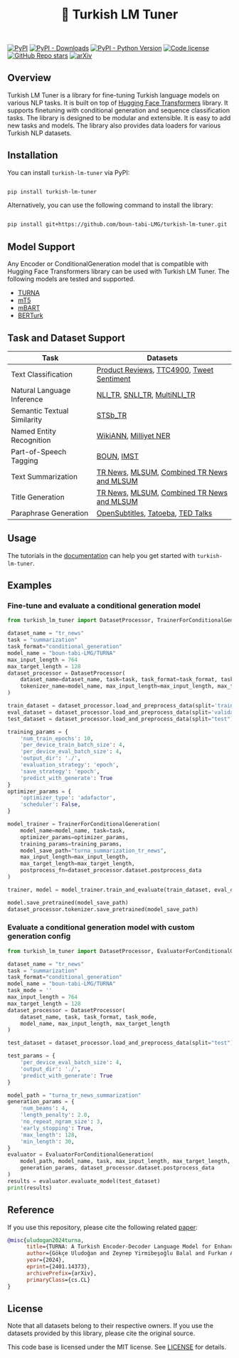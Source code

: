 <h1 align="center">  🦖 Turkish LM Tuner </h1>
<!--<h4 align="center"> Summary of project or library comes here. </h4>-->

</br>

[![PyPI](https://img.shields.io/pypi/v/turkish-lm-tuner)](https://pypi.org/project/turkish-lm-tuner/)
[![PyPI - Downloads](https://img.shields.io/pypi/dm/turkish-lm-tuner)](https://pypi.org/project/turkish-lm-tuner/)
[![PyPI - Python Version](https://img.shields.io/pypi/pyversions/turkish-lm-tuner)](https://pypi.org/project/turkish-lm-tuner/)
[![Code license](https://img.shields.io/badge/Code%20License-MIT-green.svg)](https://github.com/boun-tabi-LMG/blob/main/LICENSE)
[![GitHub Repo stars](https://img.shields.io/github/stars/boun-tabi-LMG/turkish-lm-tuner)](https://github.com/boun-tabi-LMG/turkish-lm-tuner/stargazers)
[![arXiv](https://img.shields.io/badge/arxiv-2401.14373-b31b1b.svg)](https://arxiv.org/abs/2401.14373)

## Overview

Turkish LM Tuner is a library for fine-tuning Turkish language models on various NLP tasks. It is built on top of [Hugging Face Transformers](https://github.com/huggingface/transformers) library. It supports finetuning with conditional generation and sequence classification tasks. The library is designed to be modular and extensible. It is easy to add new tasks and models. The library also provides data loaders for various Turkish NLP datasets.

## Installation

You can install `turkish-lm-tuner` via PyPI: 

```bash

pip install turkish-lm-tuner
```

Alternatively, you can use the following command to install the library:

```bash

pip install git+https://github.com/boun-tabi-LMG/turkish-lm-tuner.git
```

## Model Support

Any Encoder or ConditionalGeneration model that is compatible with Hugging Face Transformers library can be used with Turkish LM Tuner. The following models are tested and supported.

- [TURNA](https://arxiv.org/abs/2401.14373)
- [mT5](https://aclanthology.org/2021.naacl-main.41/)
- [mBART](https://aclanthology.org/2020.tacl-1.47/)
- [BERTurk](https://github.com/stefan-it/turkish-bert)

## Task and Dataset Support

| Task                           | Datasets                                                                                                 |
| ------------------------------ | --------------------------------------------------------------------------------------------------------                                                                                                             |
| Text Classification            | [Product Reviews](https://huggingface.co/datasets/turkish_product_reviews), [TTC4900](https://dx.doi.org/10.5505/pajes.2018.15931), [Tweet Sentiment](https://ieeexplore.ieee.org/document/8554037)                  |                                                                                                                                 |
| Natural Language Inference     | [NLI_TR](https://aclanthology.org/2020.emnlp-main.662/), [SNLI_TR](https://aclanthology.org/2020.emnlp-main.662/), [MultiNLI_TR](https://aclanthology.org/2020.emnlp-main.662/)                                      |
| Semantic Textual Similarity    | [STSb_TR](https://aclanthology.org/2021.gem-1.3/)                                                                                     |
| Named Entity Recognition       | [WikiANN](https://aclanthology.org/P19-1015/), [Milliyet NER](https://doi.org/10.1017/S135132490200284X)                                                          |
| Part-of-Speech Tagging         | [BOUN](https://universaldependencies.org/treebanks/tr_boun/index.html), [IMST](https://universaldependencies.org/treebanks/tr_imst/index.html)                                                                     |
| Text Summarization             | [TR News](https://doi.org/10.1007/s10579-021-09568-y), [MLSUM](https://aclanthology.org/2020.emnlp-main.647/), [Combined TR News and MLSUM](https://doi.org/10.1017/S1351324922000195)                        |
| Title Generation               | [TR News](https://doi.org/10.1007/s10579-021-09568-y), [MLSUM](https://aclanthology.org/2020.emnlp-main.647/), [Combined TR News and MLSUM](https://doi.org/10.1017/S1351324922000195)                        |
| Paraphrase Generation          | [OpenSubtitles](https://aclanthology.org/2022.icnlsp-1.14/), [Tatoeba](https://aclanthology.org/2022.icnlsp-1.14/), [TED Talks](https://aclanthology.org/2022.icnlsp-1.14/)                                 |


## Usage
The tutorials in the [documentation](docs/) can help you get started with `turkish-lm-tuner`.

## Examples

### Fine-tune and evaluate a conditional generation model

```python
from turkish_lm_tuner import DatasetProcessor, TrainerForConditionalGeneration

dataset_name = "tr_news"
task = "summarization"
task_format="conditional_generation"
model_name = "boun-tabi-LMG/TURNA"
max_input_length = 764
max_target_length = 128
dataset_processor = DatasetProcessor(
    dataset_name=dataset_name, task=task, task_format=task_format, task_mode='',
    tokenizer_name=model_name, max_input_length=max_input_length, max_target_length=max_target_length
)

train_dataset = dataset_processor.load_and_preprocess_data(split='train')
eval_dataset = dataset_processor.load_and_preprocess_data(split='validation')
test_dataset = dataset_processor.load_and_preprocess_data(split="test")

training_params = {
    'num_train_epochs': 10,
    'per_device_train_batch_size': 4,
    'per_device_eval_batch_size': 4,
    'output_dir': './', 
    'evaluation_strategy': 'epoch',
    'save_strategy': 'epoch',
    'predict_with_generate': True    
}
optimizer_params = {
    'optimizer_type': 'adafactor',
    'scheduler': False,
}

model_trainer = TrainerForConditionalGeneration(
    model_name=model_name, task=task,
    optimizer_params=optimizer_params,
    training_params=training_params,
    model_save_path="turna_summarization_tr_news",
    max_input_length=max_input_length,
    max_target_length=max_target_length, 
    postprocess_fn=dataset_processor.dataset.postprocess_data
)

trainer, model = model_trainer.train_and_evaluate(train_dataset, eval_dataset, test_dataset)

model.save_pretrained(model_save_path)
dataset_processor.tokenizer.save_pretrained(model_save_path)
```

### Evaluate a conditional generation model with custom generation config

```python
from turkish_lm_tuner import DatasetProcessor, EvaluatorForConditionalGeneration

dataset_name = "tr_news"
task = "summarization"
task_format="conditional_generation"
model_name = "boun-tabi-LMG/TURNA"
task_mode = ''
max_input_length = 764
max_target_length = 128
dataset_processor = DatasetProcessor(
    dataset_name, task, task_format, task_mode,
    model_name, max_input_length, max_target_length
)

test_dataset = dataset_processor.load_and_preprocess_data(split="test")

test_params = {
    'per_device_eval_batch_size': 4,
    'output_dir': './',
    'predict_with_generate': True
}

model_path = "turna_tr_news_summarization"
generation_params = {
    'num_beams': 4,
    'length_penalty': 2.0,
    'no_repeat_ngram_size': 3,
    'early_stopping': True,
    'max_length': 128,
    'min_length': 30,
}
evaluator = EvaluatorForConditionalGeneration(
    model_path, model_name, task, max_input_length, max_target_length, test_params,
    generation_params, dataset_processor.dataset.postprocess_data
)
results = evaluator.evaluate_model(test_dataset)
print(results)
```

## Reference

If you use this repository, please cite the following related [paper](https://arxiv.org/abs/2401.14373):

```bibtex
@misc{uludogan2024turna,
      title={TURNA: A Turkish Encoder-Decoder Language Model for Enhanced Understanding and Generation}, 
      author={Gökçe Uludoğan and Zeynep Yirmibeşoğlu Balal and Furkan Akkurt and Melikşah Türker and Onur Güngör and Susan Üsküdarlı},
      year={2024},
      eprint={2401.14373},
      archivePrefix={arXiv},
      primaryClass={cs.CL}
}
```

## License

Note that all datasets belong to their respective owners. If you use the datasets provided by this library, please cite the original source.

This code base is licensed under the MIT license. See [LICENSE](license.md) for details.

